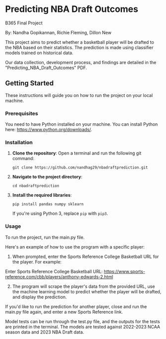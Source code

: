 # Predicting NBA Draft Outcomes

B365 Final Project

By: Nandha Gopikannan, Richie Fleming, Dillon New

This project aims to predict whether a basketball player will be drafted to the NBA based on their statistics. The prediction is made using classifier models trained on historical data.

Our data collection, development process, and findings are detailed in the "Predicting_NBA_Draft_Outcomes" PDF.

## Getting Started

These instructions will guide you on how to run the project on your local machine.

### Prerequisites

You need to have Python installed on your machine. You can install Python here: https://www.python.org/downloads/.

### Installation

1. **Clone the repository**:
   Open a terminal and run the following git command:

   ```
   git clone https://github.com/nandhag29/nbadraftprediction.git
   ```

2. **Navigate to the project directory**:

   ```
   cd nbadraftprediction
   ```

3. **Install the required libraries**:
   ```
   pip install pandas numpy sklearn
   ```
   If you're using Python 3, replace `pip` with `pip3`.

### Usage

To run the project, run the main.py file.

Here's an example of how to use the program with a specific player:

1. When prompted, enter the Sports Reference College Basketball URL for the player. For example:

Enter Sports Reference College Basketball URL: https://www.sports-reference.com/cbb/players/anthony-edwards-2.html

2. The program will scrape the player's data from the provided URL, use the machine learning model to predict whether the player will be drafted, and display the prediction.

If you'd like to run the prediction for another player, close and run the main.py file again, and enter a new Sports Reference link.

Model tests can be run through the test.py file, and the outputs for the tests are printed in the terminal. The models are tested against 2022-2023 NCAA season data and 2023 NBA Draft data.
